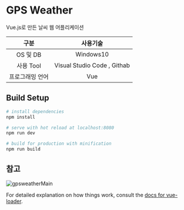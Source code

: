 # GPS Weather

Vue.js로 만든 날씨 웹 어플리케이션

|구분|사용기술|
|:------:|:------:|
|OS 및 DB|Windows10|
|사용 Tool| Visual Studio Code , Githab|
|프로그래밍 언어|Vue|


## Build Setup

``` bash
# install dependencies
npm install

# serve with hot reload at localhost:8080
npm run dev

# build for production with minification
npm run build
```
## 참고 
![gpsweatherMain](https://user-images.githubusercontent.com/53885622/74860124-77947900-538b-11ea-9a3f-761ac89db7f2.png)



For detailed explanation on how things work, consult the [docs for vue-loader](http://vuejs.github.io/vue-loader).

